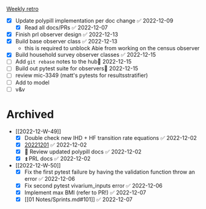  [Weekly retro](Weekly%20retro.md)

- [x] Update polypill implementation per doc change ✅ 2022-12-09
	- [x] Read all docs/PRs ✅ 2022-12-07
- [x] Finish prl observer design ✅ 2022-12-13
- [x] Build base observer class ✅ 2022-12-13
	- this is required to unblock Abie from working on the census observer
- [x] Build household survey observer classes ✅ 2022-12-15
- [ ] Add `git rebase` notes to the hub📅 2022-12-15 
- [ ] Build out pytest suite for observers📅 2022-12-15 
- [ ] review mic-3349 (matt's pytests for resultsstratifier)
- [ ] Add to model
- [ ] v&v

# Archived

- [[2022-12-W-49]]
	- [x] Double check new IHD + HF transition rate equations ✅ 2022-12-02
	- [x] [20221201](02%20Projects/CVD/Checkins/20221201.md) ✅ 2022-12-02
	- [x] 🔼 Review updated polypill docs ✅ 2022-12-02
	- [x] ⏫  PRL docs ✅ 2022-12-02
- [[2022-12-W-50]]
	- [x] Fix the first pytest failure by having the validation function throw an error ✅ 2022-12-06
	- [x] Fix second pytest vivarium_inputs error ✅ 2022-12-06
	- [x] Implement max BMI (refer to PR!) ✅ 2022-12-07
	- [x] [[01 Notes/Sprints.md#101]] ✅ 2022-12-07
